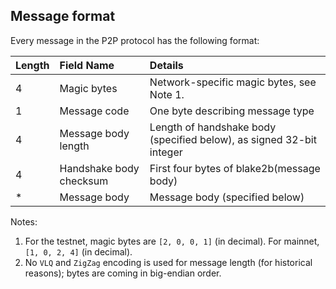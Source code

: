 Message format
----------------

Every message in the P2P protocol has the following format:

| Length         | Field Name                     | Details                                                        |  
| :------------  | :----------------------------  | :-----------                                                   |
|4               | Magic bytes                    | Network-specific magic bytes, see Note 1.                      |              
|1               | Message code                   | One byte describing message type                               |
|4               | Message body length          | Length of handshake body (specified below), as signed 32-bit integer  |
|4               | Handshake body checksum        | First four bytes of blake2b(message body)                    |                                        
|*               | Message body                 | Message body (specified below)                                                             |

Notes:

1. For the testnet, magic bytes are `[2, 0, 0, 1]` (in decimal). For mainnet, `[1, 0, 2, 4]` (in decimal).
2. No `VLQ` and `ZigZag` encoding is used for message length (for historical reasons); bytes are coming in big-endian order.

